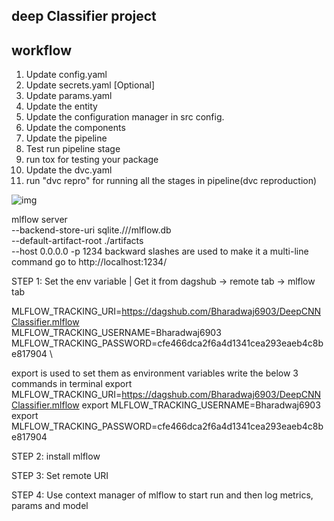 ## deep Classifier project

## workflow

1. Update config.yaml
2. Update secrets.yaml [Optional]
3. Update params.yaml
4. Update the entity
5. Update the configuration manager in src config.
6. Update the components
7. Update the pipeline
8. Test run pipeline stage
9. run tox for testing your package
10. Update the dvc.yaml
11. run "dvc repro" for running all the stages in pipeline(dvc reproduction)

![img](https://raw.githubusercontent.com/c17hawke/FSDS_NOV_deepCNNClassifier/main/docs/images/Data%20Ingestion%402x%20(1).png)


mlflow server \
--backend-store-uri sqlite.///mlflow.db \
--default-artifact-root ./artifacts \
--host 0.0.0.0 -p 1234
backward slashes are used to make it a multi-line command
go to http://localhost:1234/


STEP 1: Set the env variable | Get it from dagshub -> remote tab -> mlflow tab

MLFLOW_TRACKING_URI=https://dagshub.com/Bharadwaj6903/DeepCNNClassifier.mlflow \
MLFLOW_TRACKING_USERNAME=Bharadwaj6903 \
MLFLOW_TRACKING_PASSWORD=cfe466dca2f6a4d1341cea293eaeb4c8be817904 \


export is used to set them as environment variables
write the below 3 commands in terminal
export MLFLOW_TRACKING_URI=https://dagshub.com/Bharadwaj6903/DeepCNNClassifier.mlflow 
export MLFLOW_TRACKING_USERNAME=Bharadwaj6903 
export MLFLOW_TRACKING_PASSWORD=cfe466dca2f6a4d1341cea293eaeb4c8be817904 

STEP 2: install mlflow

STEP 3: Set remote URI

STEP 4: Use context manager of mlflow to start run and then log metrics, params and model




